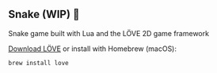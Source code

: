## Snake (WIP) 🔨

Snake game built with Lua and the LÖVE 2D game framework

[Download LÖVE](https://love2d.org/) or install with Homebrew (macOS):

```
brew install love
```
